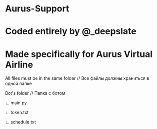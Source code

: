 # Aurus-Support
# Coded entirely by @_deepslate
# Made specifically for Aurus Virtual Airline


All files must be in the same folder // Все файлы должны храниться в одной папке



Bot's folder // Папка с ботом

  ∟ main.py
  
  ∟ token.txt
  
  ∟ schedule.txt
